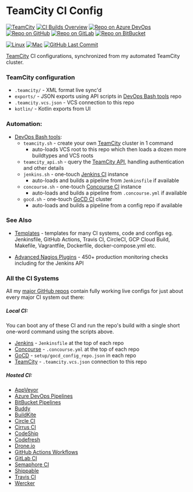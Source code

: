 TeamCity CI Config
==================

[![TeamCity](https://img.shields.io/badge/TeamCity-Configs-blue?logo=teamcity)](https://github.com/HariSekhon/TeamCity-CI)
[![CI Builds Overview](https://img.shields.io/badge/CI%20Builds-Overview%20Page-blue?logo=circleci)](https://bitbucket.org/harisekhon/devops-bash-tools/src/master/STATUS.md)
[![Repo on Azure DevOps](https://img.shields.io/badge/repo-Azure%20DevOps-0078D7?logo=azure%20devops)](https://dev.azure.com/harisekhon/GitHub/_git/TeamCity-CI)
[![Repo on GitHub](https://img.shields.io/badge/repo-GitHub-2088FF?logo=github)](https://github.com/HariSekhon/TeamCity-CI)
[![Repo on GitLab](https://img.shields.io/badge/repo-GitLab-FCA121?logo=gitlab)](https://gitlab.com/HariSekhon/TeamCity-CI)
[![Repo on BitBucket](https://img.shields.io/badge/repo-BitBucket-0052CC?logo=bitbucket)](https://bitbucket.org/HariSekhon/TeamCity-CI)

[![Linux](https://img.shields.io/badge/OS-Linux-blue?logo=linux)]()
[![Mac](https://img.shields.io/badge/OS-Mac-blue?logo=apple)]()
[![GitHub Last Commit](https://img.shields.io/github/last-commit/HariSekhon/TeamCity-CI?logo=github)](https://github.com/HariSekhon/TeamCity-CI/commits/master)

[TeamCity](https://www.jetbrains.com/teamcity/) CI configurations, synchronized from my automated TeamCity cluster.


### TeamCity configuration

- `.teamcity/` - XML format live sync'd
- `exports/` - JSON exports using API scripts in [DevOps Bash tools](https://github.com/HariSekhon/DevOps-Bash-tools) repo
- `.teamcity.vcs.json` - VCS connection to this repo
- `kotlin/` - Kotlin exports from UI


### Automation:

- [DevOps Bash tools](https://github.com/HariSekhon/DevOps-Bash-tools):
  - `teamcity.sh` - create your own [TeamCity](https://www.jetbrains.com/teamcity/) cluster in 1 command
    - auto-loads VCS root to this repo which then loads a dozen more buildtypes and VCS roots
  - `teamcity_api.sh` - query the [TeamCity API](https://www.jetbrains.com/help/teamcity/rest-api.html), handling authentication and other details
  - `jenkins.sh` - one-touch [Jenkins CI](https://jenkins.io/) instance
     - auto-loads and builds a pipeline from `Jenkinsfile` if available
  - `concourse.sh` - one-touch [Concourse CI](https://concourse-ci.org/) instance
    - auto-loads and builds a pipeline from `.concourse.yml` if available
  - `gocd.sh` - one-touch [GoCD CI](https://www.gocd.org/) cluster
    - auto-loads and builds a pipeline from a config repo if available


### See Also

- [Templates](https://github.com/HariSekhon/Templates) - templates for many CI systems, code and configs eg. Jenkinsfile, GitHub Actions, Travis CI, CircleCI, GCP Cloud Build, Makefile, Vagrantfile, Dockerfile, docker-compose.yml etc.

- [Advanced Nagios Plugins](https://github.com/HariSekhon/Nagios-Plugins) - 450+ production monitoring checks including for the Jenkins API


### All the CI Systems

All my [major GitHub repos](https://github.com/HariSekhon) contain fully working live configs for just about every major CI system out there:

##### Local CI:

You can boot any of these CI and run the repo's build with a single short one-word command using the scripts above.

- [Jenkins](https://www.jenkins.io/) - `Jenkinsfile` at the top of each repo
- [Concourse](https://concourse-ci.org/) - `.concourse.yml` at the top of each repo
- [GoCD](https://www.gocd.org/) - `setup/gocd_config_repo.json` in each repo
- [TeamCity](https://www.jetbrains.com/teamcity/) - `.teamcity.vcs.json` connection to this repo

##### Hosted CI:

- [AppVeyor](https://www.appveyor.com/)
- [Azure DevOps Pipelines](https://dev.azure.com/)
- [BitBucket Pipelines](https://bitbucket.org/product/features/pipelines)
- [Buddy](https://buddy.works/)
- [BuildKite](https://buildkite.com/)
- [Circle CI](https://circleci.com/)
- [Cirrus CI](https://cirrus-ci.org/)
- [CodeShip](https://codeship.com/)
- [Codefresh](https://codefresh.io/)
- [Drone.io](https://drone.io/)
- [GitHub Actions Workflows](https://github.com/features/actions)
- [GitLab CI](https://docs.gitlab.com/ee/ci/)
- [Semaphore CI](https://semaphoreci.com/)
- [Shippable](https://www.shippable.com/)
- [Travis CI](https://travis-ci.org/)
- [Wercker](https://app.wercker.com/)
